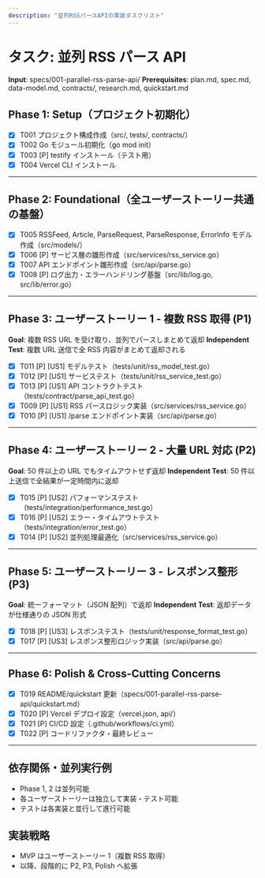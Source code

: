 ```yaml
---
description: "並列RSSパースAPIの実装タスクリスト"
---
```


# タスク: 並列 RSS パース API

**Input**: specs/001-parallel-rss-parse-api/
**Prerequisites**: plan.md, spec.md, data-model.md, contracts/, research.md, quickstart.md

## Phase 1: Setup（プロジェクト初期化）

- [x] T001 プロジェクト構成作成（src/, tests/, contracts/）
- [x] T002 Go モジュール初期化（go mod init）
- [x] T003 [P] testify インストール（テスト用）
- [x] T004 Vercel CLI インストール

---

## Phase 2: Foundational（全ユーザーストーリー共通の基盤）

- [x] T005 RSSFeed, Article, ParseRequest, ParseResponse, ErrorInfo モデル作成（src/models/）
- [x] T006 [P] サービス層の雛形作成（src/services/rss_service.go）
- [x] T007 API エンドポイント雛形作成（src/api/parse.go）
- [x] T008 [P] ログ出力・エラーハンドリング基盤（src/lib/log.go, src/lib/error.go）

---

## Phase 3: ユーザーストーリー 1 - 複数 RSS 取得 (P1)

**Goal**: 複数 RSS URL を受け取り、並列でパースしまとめて返却
**Independent Test**: 複数 URL 送信で全 RSS 内容がまとめて返却される

- [x] T011 [P] [US1] モデルテスト（tests/unit/rss_model_test.go）
- [x] T012 [P] [US1] サービステスト（tests/unit/rss_service_test.go）
- [x] T013 [P] [US1] API コントラクトテスト（tests/contract/parse_api_test.go）
- [x] T009 [P] [US1] RSS パースロジック実装（src/services/rss_service.go）
- [x] T010 [P] [US1] /parse エンドポイント実装（src/api/parse.go）

---

## Phase 4: ユーザーストーリー 2 - 大量 URL 対応 (P2)

**Goal**: 50 件以上の URL でもタイムアウトせず返却
**Independent Test**: 50 件以上送信で全結果が一定時間内に返却

- [x] T015 [P] [US2] パフォーマンステスト（tests/integration/performance_test.go）
- [x] T016 [P] [US2] エラー・タイムアウトテスト（tests/integration/error_test.go）
- [x] T014 [P] [US2] 並列処理最適化（src/services/rss_service.go）

---

## Phase 5: ユーザーストーリー 3 - レスポンス整形 (P3)

**Goal**: 統一フォーマット（JSON 配列）で返却
**Independent Test**: 返却データが仕様通りの JSON 形式

- [x] T018 [P] [US3] レスポンステスト（tests/unit/response_format_test.go）
- [x] T017 [P] [US3] レスポンス整形ロジック実装（src/api/parse.go）

---

## Phase 6: Polish & Cross-Cutting Concerns

- [x] T019 README/quickstart 更新（specs/001-parallel-rss-parse-api/quickstart.md）
- [x] T020 [P] Vercel デプロイ設定（vercel.json, api/）
- [x] T021 [P] CI/CD 設定（.github/workflows/ci.yml）
- [x] T022 [P] コードリファクタ・最終レビュー

---

## 依存関係・並列実行例

- Phase 1, 2 は並列可能
- 各ユーザーストーリーは独立して実装・テスト可能
- テストは各実装と並行して進行可能

## 実装戦略

- MVP はユーザーストーリー 1（複数 RSS 取得）
- 以降、段階的に P2, P3, Polish へ拡張
